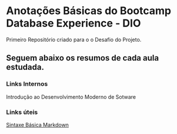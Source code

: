# Anotações Básicas do Bootcamp Database Experience - DIO
Primeiro Repositório criado para o o Desafio do Projeto.

## Seguem abaixo os resumos de cada aula estudada.

### Links Internos

Introdução ao  Desenvolvimento Moderno de Sotware




### Links úteis
[Sintaxe Básica Markdown](https://www.markdownguide.org/basic-syntax/)
